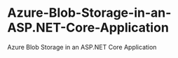 # Azure-Blob-Storage-in-an-ASP.NET-Core-Application
Azure Blob Storage in an ASP.NET Core Application
